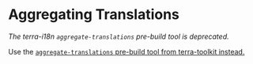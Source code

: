 # Aggregating Translations

_The terra-i18n `aggregate-translations` pre-build tool is deprecated._

Use the [`aggregate-translations` pre-build tool from terra-toolkit instead.](https://github.com/cerner/terra-toolkit/blob/master/docs/AggregateTranslations.md)